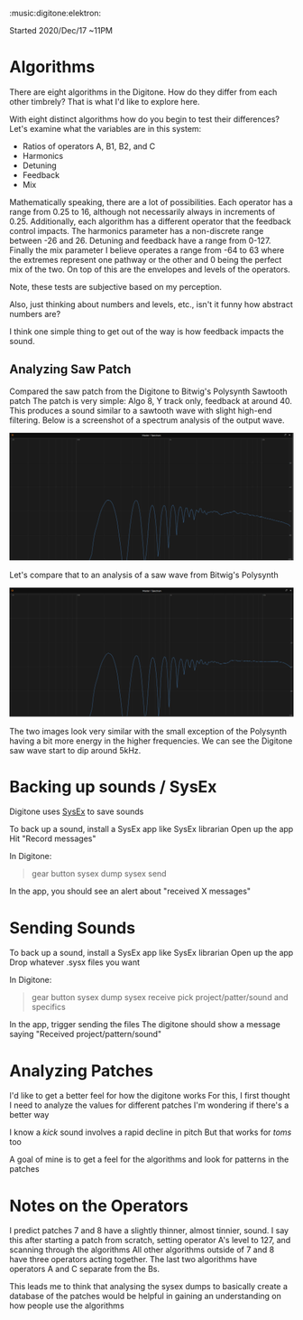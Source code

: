 :music:digitone:elektron:

Started 2020/Dec/17 ~11PM

# Algorithms
There are eight algorithms in the Digitone. How do they differ from each other timbrely?
That is what I'd like to explore here.

With eight distinct algorithms how do you begin to test their differences?
Let's examine what the variables are in this system:
- Ratios of operators A, B1, B2, and C
- Harmonics
- Detuning
- Feedback
- Mix

Mathematically speaking, there are a lot of possibilities. Each operator has a range from 0.25 to 16, although not necessarily always in increments of 0.25. Additionally, each algorithm has a different operator that the feedback control impacts. The harmonics parameter has a non-discrete range between -26 and 26. Detuning and feedback have a range from 0-127. Finally the mix parameter I believe operates a range from -64 to 63 where the extremes represent one pathway or the other and 0 being the perfect mix of the two. On top of this are the envelopes and levels of the operators.

Note, these tests are subjective based on my perception.

Also, just thinking about numbers and levels, etc., isn't it funny how abstract numbers are?

I think one simple thing to get out of the way is how feedback impacts the sound.


## Analyzing Saw Patch
Compared the saw patch from the Digitone to Bitwig's Polysynth Sawtooth patch
The patch is very simple: Algo 8, Y track only, feedback at around 40. This produces a sound similar to a sawtooth wave with slight high-end filtering. Below is a screenshot of a spectrum analysis of the output wave.

![saw patch](_imgs/digitone-saw.png)

Let's compare that to an analysis of a saw wave from Bitwig's Polysynth

![Bitwig Polysynth saw wave](_imgs/bitwig-polysynth-saw.png)

The two images look very similar with the small exception of the Polysynth having a bit more energy in the higher frequencies. We can see the Digitone saw wave start to dip around 5kHz.


# Backing up sounds / SysEx
Digitone uses [SysEx](./sysex.md) to save sounds

To back up a sound, install a SysEx app like SysEx librarian
Open up the app
Hit "Record messages"

In Digitone:
> gear button
> sysex dump
> sysex send

In the app, you should see an alert about "received X messages"


# Sending Sounds
To back up a sound, install a SysEx app like SysEx librarian
Open up the app
Drop whatever .sysx files you want

In Digitone:
> gear button
> sysex dump
> sysex receive
> pick project/patter/sound and specifics

In the app, trigger sending the files
The digitone should show a message saying "Received project/pattern/sound"


# Analyzing Patches
I'd like to get a better feel for how the digitone works
For this, I first thought I need to analyze the values for different patches
I'm wondering if there's a better way

I know a *kick* sound involves a rapid decline in pitch
But that works for *toms* too

A goal of mine is to get a feel for the algorithms and look for patterns in the patches


# Notes on the Operators
I predict patches 7 and 8 have a slightly thinner, almost tinnier, sound.
I say this after starting a patch from scratch, setting operator A's level to 127, and scanning through the algorithms
All other algorithms outside of 7 and 8 have three operators acting together.
The last two algorithms have operators A and C separate from the Bs.

This leads me to think that analysing the sysex dumps to basically create a database of the patches would be helpful in gaining an understanding on how people use the algorithms

